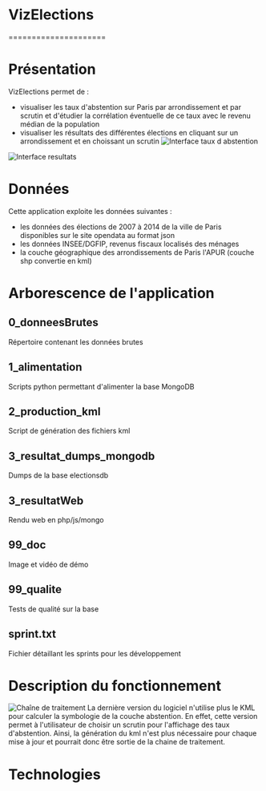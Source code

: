 # VizElections
=====================
# Présentation
VizElections permet de : 
- visualiser les taux d'abstention sur Paris par arrondissement et par scrutin et d'étudier la corrélation éventuelle de ce taux avec le revenu médian de la population
- visualiser les résultats des différentes élections en cliquant sur un arrondissement et en choissant un scrutin
![Interface taux d abstention](https://github.com/cwamgis/VizElections/blob/master/99_doc/visu_tx_abstention.png)

![Interface resultats](https://github.com/cwamgis/VizElections/blob/master/99_doc/visu_res.png)


# Données
Cette application exploite les données suivantes : 
- les données des élections de 2007 à 2014 de la ville de Paris disponibles sur le site opendata au format json
- les données INSEE/DGFIP, revenus fiscaux localisés des ménages
- la couche géographique des arrondissements de Paris l'APUR (couche shp convertie en kml)

# Arborescence de l'application
## 0_donneesBrutes
Répertoire contenant les données brutes
## 1_alimentation
Scripts python permettant d'alimenter la base MongoDB
## 2_production_kml
Script de génération des fichiers kml
##  3_resultat_dumps_mongodb
Dumps de la base electionsdb
## 3_resultatWeb
Rendu web en php/js/mongo
## 99_doc
Image et vidéo de démo
## 99_qualite
Tests de qualité sur la base
## sprint.txt
Fichier détaillant les sprints pour les développement


# Description du fonctionnement
![Chaîne de traitement](https://github.com/cwamgis/VizElections/blob/master/99_doc/chaine.png)
La dernière version du logiciel n'utilise plus le KML pour calculer la symbologie de la couche abstention.
En effet, cette version permet à l'utilisateur de choisir un scrutin pour l'affichage des taux d'abstention.
Ainsi, la génération du kml n'est plus nécessaire pour chaque mise à jour et pourrait donc être sortie de la chaine de traitement.

# Technologies
